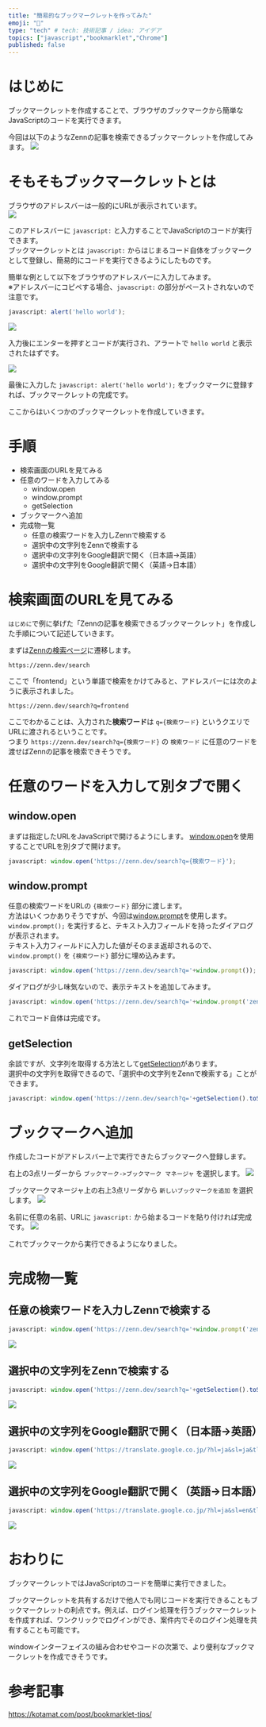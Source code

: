 ```yaml
---
title: "簡易的なブックマークレットを作ってみた"
emoji: "📖"
type: "tech" # tech: 技術記事 / idea: アイデア
topics: ["javascript","bookmarklet","Chrome"]
published: false
---
```


# はじめに

ブックマークレットを作成することで、ブラウザのブックマークから簡単なJavaScriptのコードを実行できます。  

今回は以下のようなZennの記事を検索できるブックマークレットを作成してみます。
![](https://storage.googleapis.com/zenn-user-upload/3f5f3bfbeb35-20220422.gif)

# そもそもブックマークレットとは

ブラウザのアドレスバーは一般的にURLが表示されています。  
![](https://storage.googleapis.com/zenn-user-upload/5b5da03dbef7-20220420.png)

このアドレスバーに `javascript:` と入力することでJavaScriptのコードが実行できます。    
ブックマークレットとは `javascript:` からはじまるコード自体をブックマークとして登録し、簡易的にコードを実行できるようにしたものです。

簡単な例として以下をブラウザのアドレスバーに入力してみます。  
※アドレスバーにコピペする場合、`javascript:` の部分がペーストされないので注意です。  

```js
javascript: alert('hello world');
```
![](https://storage.googleapis.com/zenn-user-upload/70f997e95e67-20220420.png)

入力後にエンターを押すとコードが実行され、アラートで `hello world` と表示されたはずです。  

![](https://storage.googleapis.com/zenn-user-upload/0677edc1e94a-20220420.png)

最後に入力した `javascript: alert('hello world');` をブックマークに登録すれば、ブックマークレットの完成です。  

ここからはいくつかのブックマークレットを作成していきます。

# 手順

* 検索画面のURLを見てみる
* 任意のワードを入力してみる
  * window.open
  * window.prompt
  * getSelection
* ブックマークへ追加
* 完成物一覧
  * 任意の検索ワードを入力しZennで検索する
  * 選択中の文字列をZennで検索する
  * 選択中の文字列をGoogle翻訳で開く（日本語->英語）
  * 選択中の文字列をGoogle翻訳で開く（英語->日本語）

# 検索画面のURLを見てみる

`はじめに`で例に挙げた「Zennの記事を検索できるブックマークレット」を作成した手順について記述していきます。  

まずは[Zennの検索ページ](https://zenn.dev/search)に遷移します。
```shell:URL
https://zenn.dev/search
```

ここで「frontend」という単語で検索をかけてみると、アドレスバーには次のように表示されました。
```shell:URL
https://zenn.dev/search?q=frontend
```

ここでわかることは、入力された**検索ワード**は `q={検索ワード}` というクエリでURLに渡されるということです。  
つまり `https://zenn.dev/search?q={検索ワード}` の `検索ワード` に任意のワードを渡せばZennの記事を検索できそうです。

# 任意のワードを入力して別タブで開く

## window.open

まずは指定したURLをJavaScriptで開けるようにします。
[window.open](https://developer.mozilla.org/ja/docs/Web/API/Window/open)を使用することでURLを別タブで開けます。

```js
javascript: window.open('https://zenn.dev/search?q={検索ワード}');
```

## window.prompt

任意の検索ワードをURLの `{検索ワード}` 部分に渡します。  
方法はいくつかありそうですが、今回は[window.prompt](https://developer.mozilla.org/ja/docs/Web/API/Window/prompt)を使用します。  
`window.prompt();` を実行すると、テキスト入力フィールドを持ったダイアログが表示されます。  
テキスト入力フィールドに入力した値がそのまま返却されるので、`window.prompt()` を `{検索ワード}` 部分に埋め込みます。

```js
javascript: window.open('https://zenn.dev/search?q='+window.prompt());
```

ダイアログが少し味気ないので、表示テキストを追加してみます。  

```js
javascript: window.open('https://zenn.dev/search?q='+window.prompt('zennで検索します','検索ワード'));
```

これでコード自体は完成です。

## getSelection

余談ですが、文字列を取得する方法として[getSelection](https://developer.mozilla.org/ja/docs/Web/API/Window/getSelection)があります。  
選択中の文字列を取得できるので、「選択中の文字列をZennで検索する」ことができます。

```js
javascript: window.open('https://zenn.dev/search?q='+getSelection().toString());
```

# ブックマークへ追加

作成したコードがアドレスバー上で実行できたらブックマークへ登録します。

右上の3点リーダーから `ブックマーク->ブックマーク マネージャ` を選択します。
![](https://storage.googleapis.com/zenn-user-upload/ebb0d8258ede-20220422.png)

ブックマークマネージャ上の右上3点リーダから `新しいブックマークを追加` を選択します。
![](https://storage.googleapis.com/zenn-user-upload/857f671ead2d-20220422.png)

名前に任意の名前、URLに `javascript:` から始まるコードを貼り付ければ完成です。
![](https://storage.googleapis.com/zenn-user-upload/3fb03ec9e077-20220422.png)

これでブックマークから実行できるようになりました。

# 完成物一覧

## 任意の検索ワードを入力しZennで検索する
```js
javascript: window.open('https://zenn.dev/search?q='+window.prompt('zennで検索します','検索ワード'));
```
![](https://storage.googleapis.com/zenn-user-upload/3f5f3bfbeb35-20220422.gif)

## 選択中の文字列をZennで検索する
```js
javascript: window.open('https://zenn.dev/search?q='+getSelection().toString());
```
![](https://storage.googleapis.com/zenn-user-upload/a141decfbcc8-20220422.gif)

## 選択中の文字列をGoogle翻訳で開く（日本語->英語）
```js
javascript: window.open('https://translate.google.co.jp/?hl=ja&sl=ja&tl=en&text=' getSelection().toString() '&op=translate');
```
![](https://storage.googleapis.com/zenn-user-upload/fa77dd7bc585-20220422.gif)


## 選択中の文字列をGoogle翻訳で開く（英語->日本語）
```js
javascript: window.open('https://translate.google.co.jp/?hl=ja&sl=en&tl=ja&text=' getSelection().toString() '&op=translate');
```
![](https://storage.googleapis.com/zenn-user-upload/a1e1836d3ffb-20220422.gif)

# おわりに
ブックマークレットではJavaScriptのコードを簡単に実行できました。  

ブックマークレットを共有するだけで他人でも同じコードを実行できることもブックマークレットの利点です。例えば、ログイン処理を行うブックマークレットを作成すれば、ワンクリックでログインができ、案件内でそのログイン処理を共有することも可能です。

windowインターフェイスの組み合わせやコードの次第で、より便利なブックマークレットを作成できそうです。  

# 参考記事
https://kotamat.com/post/bookmarklet-tips/

